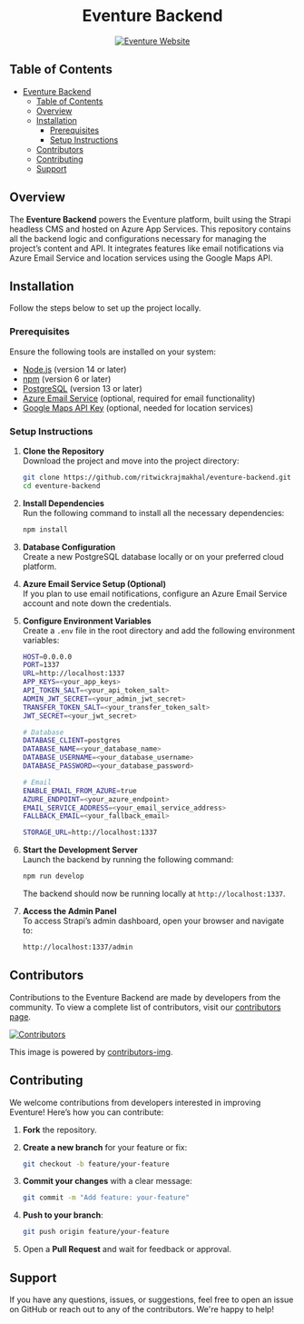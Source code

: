 <div align="center">

# Eventure Backend

[![Eventure Website](https://img.shields.io/website?url=https://eventure-backend.azurewebsites.net)](https://eventure-backend.azurewebsites.net)

</div>

## Table of Contents

- [Eventure Backend](#eventure-backend)
  - [Table of Contents](#table-of-contents)
  - [Overview](#overview)
  - [Installation](#installation)
    - [Prerequisites](#prerequisites)
    - [Setup Instructions](#setup-instructions)
  - [Contributors](#contributors)
  - [Contributing](#contributing)
  - [Support](#support)

## Overview

The **Eventure Backend** powers the Eventure platform, built using the Strapi headless CMS and hosted on Azure App Services. This repository contains all the backend logic and configurations necessary for managing the project’s content and API. It integrates features like email notifications via Azure Email Service and location services using the Google Maps API.

## Installation

Follow the steps below to set up the project locally.

### Prerequisites

Ensure the following tools are installed on your system:

- [Node.js](https://nodejs.org/) (version 14 or later)
- [npm](https://www.npmjs.com/) (version 6 or later)
- [PostgreSQL](https://www.postgresql.org/download/) (version 13 or later)
- [Azure Email Service](https://market.strapi.io/providers/strapi-provider-email-azure) (optional, required for email functionality)
- [Google Maps API Key](https://developers.google.com/maps/documentation/javascript/get-api-key) (optional, needed for location services)

### Setup Instructions

1. **Clone the Repository**  
   Download the project and move into the project directory:

   ```bash
   git clone https://github.com/ritwickrajmakhal/eventure-backend.git
   cd eventure-backend
   ```

2. **Install Dependencies**  
   Run the following command to install all the necessary dependencies:

   ```bash
   npm install
   ```

3. **Database Configuration**  
   Create a new PostgreSQL database locally or on your preferred cloud platform.

4. **Azure Email Service Setup (Optional)**  
   If you plan to use email notifications, configure an Azure Email Service account and note down the credentials.

5. **Configure Environment Variables**  
   Create a `.env` file in the root directory and add the following environment variables:

   ```bash
   HOST=0.0.0.0
   PORT=1337
   URL=http://localhost:1337
   APP_KEYS=<your_app_keys>
   API_TOKEN_SALT=<your_api_token_salt>
   ADMIN_JWT_SECRET=<your_admin_jwt_secret>
   TRANSFER_TOKEN_SALT=<your_transfer_token_salt>
   JWT_SECRET=<your_jwt_secret>

   # Database
   DATABASE_CLIENT=postgres
   DATABASE_NAME=<your_database_name>
   DATABASE_USERNAME=<your_database_username>
   DATABASE_PASSWORD=<your_database_password>

   # Email
   ENABLE_EMAIL_FROM_AZURE=true
   AZURE_ENDPOINT=<your_azure_endpoint>
   EMAIL_SERVICE_ADDRESS=<your_email_service_address>
   FALLBACK_EMAIL=<your_fallback_email>

   STORAGE_URL=http://localhost:1337
   ```

6. **Start the Development Server**  
   Launch the backend by running the following command:

   ```bash
   npm run develop
   ```

   The backend should now be running locally at `http://localhost:1337`.

7. **Access the Admin Panel**  
   To access Strapi’s admin dashboard, open your browser and navigate to:

   ```bash
   http://localhost:1337/admin
   ```

## Contributors

Contributions to the Eventure Backend are made by developers from the community. To view a complete list of contributors, visit our [contributors page](https://github.com/ritwickrajmakhal/eventure/graphs/contributors).

<a href="https://github.com/ritwickrajmakhal/eventure/graphs/contributors">
  <img src="https://contributors-img.web.app/image?repo=ritwickrajmakhal/eventure-backend" alt="Contributors"/>
</a>

This image is powered by [contributors-img](https://contributors-img.web.app).

## Contributing

We welcome contributions from developers interested in improving Eventure! Here’s how you can contribute:

1. **Fork** the repository.
2. **Create a new branch** for your feature or fix:

   ```bash
   git checkout -b feature/your-feature
   ```

3. **Commit your changes** with a clear message:

   ```bash
   git commit -m "Add feature: your-feature"
   ```

4. **Push to your branch**:

   ```bash
   git push origin feature/your-feature
   ```

5. Open a **Pull Request** and wait for feedback or approval.

## Support

If you have any questions, issues, or suggestions, feel free to open an issue on GitHub or reach out to any of the contributors. We're happy to help!
